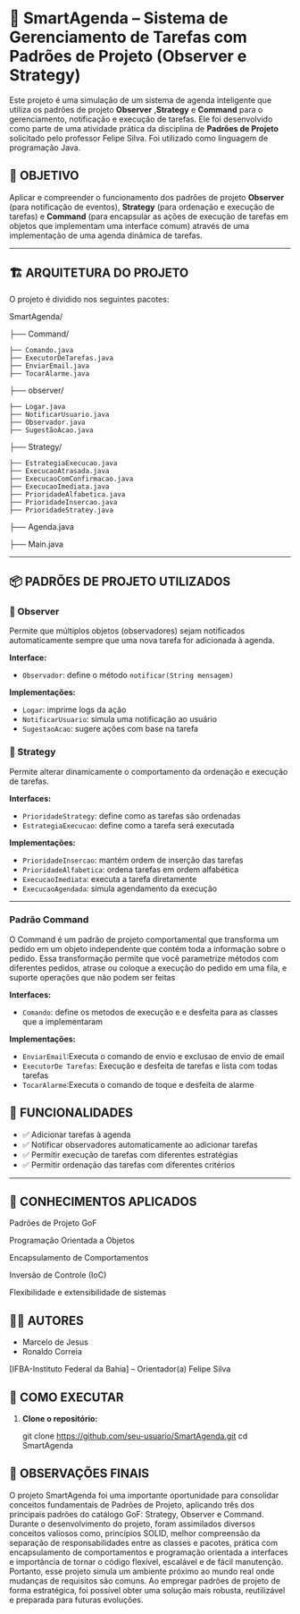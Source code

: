 # 🧠 SmartAgenda – Sistema de Gerenciamento de Tarefas com Padrões de Projeto (Observer e Strategy)

Este projeto é uma simulação de um sistema de agenda inteligente que utiliza os padrões de projeto **Observer** ,**Strategy** e **Command** para o gerenciamento, notificação e execução de tarefas. Ele foi desenvolvido como parte de uma atividade prática da disciplina de **Padrões de Projeto** solicitado pelo professor Felipe Silva.
Foi utilizado como linguagem de programação Java.


## 🎯 OBJETIVO

Aplicar e compreender o funcionamento dos padrões de projeto **Observer** (para notificação de eventos), **Strategy** (para ordenação e execução de tarefas) e **Command** (para encapsular as ações de execução de tarefas em objetos que implementam uma interface comum) através de uma implementação de uma agenda dinâmica de tarefas.

---

## 🏗️ ARQUITETURA DO PROJETO

O projeto é dividido nos seguintes pacotes:

SmartAgenda/

├── Command/ 

    ├── Comando.java
    ├── ExecutorDeTarefas.java 
    ├── EnviarEmail.java
    ├── TocarAlarme.java
  
├── observer/ 

    ├── Logar.java 
    ├── NotificarUsuario.java 
    ├── Observador.java
    ├── SugestãoAcao.java
  
├── Strategy/ 

    ├── EstrategiaExecucao.java 
    ├── ExecucaoAtrasada.java
    ├── ExecucaoComConfirmacao.java
    ├── ExecucaoImediata.java
    ├── PrioridadeAlfabetica.java
    ├── PrioridadeInsercao.java
    ├── PrioridadeStratey.java
    
├── Agenda.java 

├── Main.java 


---

## 📦 PADRÕES DE PROJETO UTILIZADOS

### 🔁 Observer

Permite que múltiplos objetos (observadores) sejam notificados automaticamente sempre que uma nova tarefa for adicionada à agenda.

**Interface:**
- `Observador`: define o método `notificar(String mensagem)`

**Implementações:**
- `Logar`: imprime logs da ação
- `NotificarUsuario`: simula uma notificação ao usuário
- `SugestaoAcao`: sugere ações com base na tarefa

### 🧩 Strategy

Permite alterar dinamicamente o comportamento da ordenação e execução de tarefas.

**Interfaces:**
- `PrioridadeStrategy`: define como as tarefas são ordenadas
- `EstrategiaExecucao`: define como a tarefa será executada

**Implementações:**
- `PrioridadeInsercao`: mantém ordem de inserção das tarefas
- `PrioridadeAlfabetica`: ordena tarefas em ordem alfabética
- `ExecucaoImediata`: executa a tarefa diretamente
- `ExecucaoAgendada`: simula agendamento da execução

---

### Padrão Command

O Command é um padrão de projeto comportamental que transforma um pedido em um objeto independente que contém toda a informação sobre o pedido. Essa transformação permite que você parametrize métodos com diferentes pedidos, 
atrase ou coloque a execução do pedido em uma fila, e suporte operações que não podem ser feitas

**Interfaces:**
- `Comando`: define os metodos de execução e e desfeita para as classes que a implementaram

**Implementações:**
- `EnviarEmail`:Executa o comando de envio e exclusao de envio de email
- `ExecutorDe Tarefas`: Execução e desfeita de tarefas e lista com todas tarefas
- `TocarAlarme`:Executa o comando de toque e desfeita de alarme

  

## 🧪 FUNCIONALIDADES

- ✅ Adicionar tarefas à agenda
- ✅ Notificar observadores automaticamente ao adicionar tarefas
- ✅ Permitir execução de tarefas com diferentes estratégias
- ✅ Permitir ordenação das tarefas com diferentes critérios

---

## 🧠 CONHECIMENTOS APLICADOS
Padrões de Projeto GoF

Programação Orientada a Objetos

Encapsulamento de Comportamentos

Inversão de Controle (IoC)

Flexibilidade e extensibilidade de sistemas

## 👨‍💻 AUTORES
- Marcelo de Jesus
- Ronaldo Correia

[IFBA-Instituto Federal da Bahia] – Orientador(a) Felipe Silva

## 🚀 COMO EXECUTAR

1. **Clone o repositório:**
   
    git clone https://github.com/seu-usuario/SmartAgenda.git
    cd SmartAgenda




## 📝 OBSERVAÇÕES FINAIS

O projeto SmartAgenda foi uma importante oportunidade para consolidar conceitos fundamentais de Padrões de Projeto, aplicando três dos principais padrões do catálogo GoF: Strategy, Observer e Command.
Durante o desenvolvimento do projeto, foram assimilados diversos conceitos valiosos como, princípios SOLID, melhor compreensão da separação de responsabilidades entre as classes e pacotes, prática com encapsulamento de comportamentos e programação orientada a interfaces e
importância de tornar o código flexível, escalável e de fácil manutenção.
Portanto, esse projeto simula um ambiente próximo ao mundo real onde mudanças de requisitos são comuns. Ao empregar padrões de projeto de forma estratégica, foi possível obter uma solução mais robusta, reutilizável e preparada para futuras evoluções.






